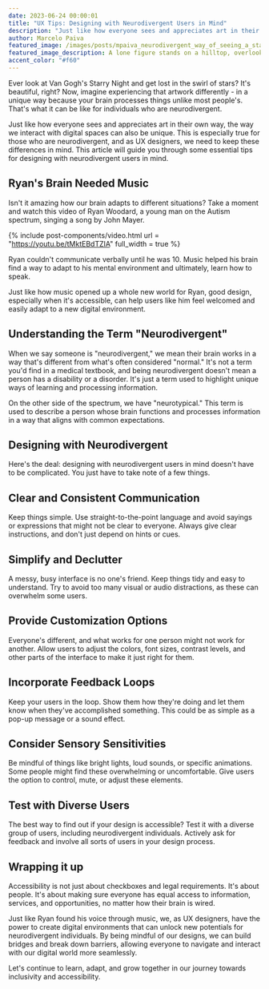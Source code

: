 ```yaml
---
date: 2023-06-24 00:00:01
title: "UX Tips: Designing with Neurodivergent Users in Mind"
description: "Just like how everyone sees and appreciates art in their own way, the way we interact with digital spaces can also be unique. This is especially true for those who are neurodivergent, and as UX designers, we need to keep these differences in mind. This article will guide you through some essential tips for designing with neurodivergent users in mind."
author: Marcelo Paiva
featured_image: /images/posts/mpaiva_neurodivergent_way_of_seeing_a_starry_night_8035d969-4fa2-4564-a854-376b524dcb8f.png
featured_image_description: A lone figure stands on a hilltop, overlooking at a village below. The night sky swirls with bright, twinkling stars in Van Gogh's Starry Night.
accent_color: "#f60"
---
```


Ever look at Van Gogh's Starry Night and get lost in the swirl of stars? It's beautiful, right? Now, imagine experiencing that artwork differently - in a unique way because your brain processes things unlike most people's. That's what it can be like for individuals who are neurodivergent.

Just like how everyone sees and appreciates art in their own way, the way we interact with digital spaces can also be unique. This is especially true for those who are neurodivergent, and as UX designers, we need to keep these differences in mind. This article will guide you through some essential tips for designing with neurodivergent users in mind.

## Ryan's Brain Needed Music

Isn't it amazing how our brain adapts to different situations? Take a moment and watch this video of Ryan Woodard, a young man on the Autism spectrum, singing a song by John Mayer.

{% include post-components/video.html
	url = "https://youtu.be/tMktEBdTZIA"
	full_width = true
%}

Ryan couldn't communicate verbally until he was 10. Music helped his brain find a way to adapt to his mental environment and ultimately, learn how to speak.

Just like how music opened up a whole new world for Ryan, good design, especially when it's accessible, can help users like him feel welcomed and easily adapt to a new digital environment.

## Understanding the Term "Neurodivergent"

When we say someone is "neurodivergent," we mean their brain works in a way that's different from what's often considered "normal." It's not a term you'd find in a medical textbook, and being neurodivergent doesn't mean a person has a disability or a disorder. It's just a term used to highlight unique ways of learning and processing information.

On the other side of the spectrum, we have "neurotypical." This term is used to describe a person whose brain functions and processes information in a way that aligns with common expectations.

## Designing with Neurodivergent

Here's the deal: designing with neurodivergent users in mind doesn't have to be complicated. You just have to take note of a few things.

## Clear and Consistent Communication

Keep things simple. Use straight-to-the-point language and avoid sayings or expressions that might not be clear to everyone. Always give clear instructions, and don't just depend on hints or cues.

## Simplify and Declutter

A messy, busy interface is no one's friend. Keep things tidy and easy to understand. Try to avoid too many visual or audio distractions, as these can overwhelm some users.

## Provide Customization Options

Everyone's different, and what works for one person might not work for another. Allow users to adjust the colors, font sizes, contrast levels, and other parts of the interface to make it just right for them.

## Incorporate Feedback Loops

Keep your users in the loop. Show them how they're doing and let them know when they've accomplished something. This could be as simple as a pop-up message or a sound effect.

## Consider Sensory Sensitivities

Be mindful of things like bright lights, loud sounds, or specific animations. Some people might find these overwhelming or uncomfortable. Give users the option to control, mute, or adjust these elements.

## Test with Diverse Users

The best way to find out if your design is accessible? Test it with a diverse group of users, including neurodivergent individuals. Actively ask for feedback and involve all sorts of users in your design process.

## Wrapping it up

Accessibility is not just about checkboxes and legal requirements. It's about people. It's about making sure everyone has equal access to information, services, and opportunities, no matter how their brain is wired.

Just like Ryan found his voice through music, we, as UX designers, have the power to create digital environments that can unlock new potentials for neurodivergent individuals. By being mindful of our designs, we can build bridges and break down barriers, allowing everyone to navigate and interact with our digital world more seamlessly.

Let's continue to learn, adapt, and grow together in our journey towards inclusivity and accessibility.
